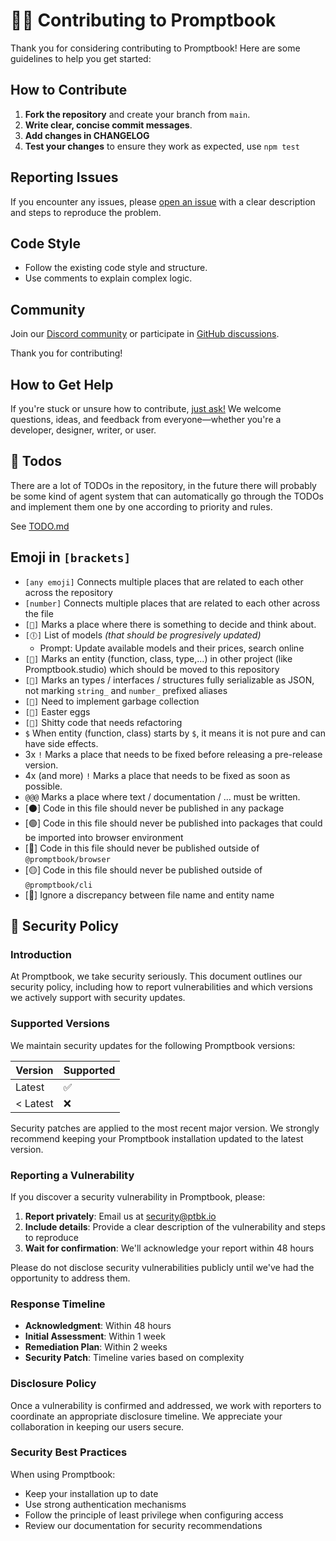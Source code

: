 # 👩‍💻 Contributing to Promptbook

Thank you for considering contributing to Promptbook! Here are some guidelines to help you get started:

## How to Contribute

1. **Fork the repository** and create your branch from `main`.
2. **Write clear, concise commit messages**.
3. **Add changes in CHANGELOG**
4. **Test your changes** to ensure they work as expected, use `npm test`

## Reporting Issues

If you encounter any issues, please [open an issue](https://github.com/webgptorg/promptbook/issues) with a clear description and steps to reproduce the problem.

## Code Style

-   Follow the existing code style and structure.
-   Use comments to explain complex logic.

## Community

Join our [Discord community](https://discord.gg/x3QWNaa89N) or participate in [GitHub discussions](https://github.com/webgptorg/promptbook/discussions).

Thank you for contributing!

## How to Get Help

If you're stuck or unsure how to contribute, [just ask!](https://github.com/webgptorg/promptbook/discussions) We welcome questions, ideas, and feedback from everyone—whether you're a developer, designer, writer, or user.

## 🎯 Todos

There are a lot of TODOs in the repository, in the future there will probably be some kind of agent system that can automatically go through the TODOs and implement them one by one according to priority and rules.

See [TODO.md](./TODO.md)

## Emoji in `[brackets]`

-   `[any emoji]` Connects multiple places that are related to each other across the repository
-   `[number]` Connects multiple places that are related to each other across the file
-   `[🧠]` Marks a place where there is something to decide and think about.
-   `[🕕]` List of models _(that should be progresively updated)_
    -   Prompt: Update available models and their prices, search online
-   `[🔼]` Marks an entity (function, class, type,...) in other project (like Promptbook.studio) which should be moved to this repository
-   `[🚉]` Marks an types / interfaces / structures fully serializable as JSON, not marking `string_` and `number_` prefixed aliases
-   `[🧹]` Need to implement garbage collection
-   `[🐣]` Easter eggs
-   `[💩]` Shitty code that needs refactoring
-   `$` When entity (function, class) starts by `$`, it means it is not pure and can have side effects.
-   3x `!` Marks a place that needs to be fixed before releasing a pre-release version.
-   4x (and more) `!` Marks a place that needs to be fixed as soon as possible.
-   `@@@` Marks a place where text / documentation / ... must be written.
-   [⚫] Code in this file should never be published in any package
-   [🟢] Code in this file should never be published into packages that could be imported into browser environment
-   [🔵] Code in this file should never be published outside of `@promptbook/browser`
-   [🟡] Code in this file should never be published outside of `@promptbook/cli`
-   [💞] Ignore a discrepancy between file name and entity name

<!--Import ./SECURITY.md-->
<!--⚠️ WARNING: This section was imported, make changes in source; any manual changes here will be overwritten-->

## 🔐 Security Policy

### Introduction

At Promptbook, we take security seriously. This document outlines our security policy, including how to report vulnerabilities and which versions we actively support with security updates.

### Supported Versions

We maintain security updates for the following Promptbook versions:

| Version  | Supported          |
| -------- | ------------------ |
| Latest   | :white_check_mark: |
| < Latest | :x:                |

Security patches are applied to the most recent major version. We strongly recommend keeping your Promptbook installation updated to the latest version.

### Reporting a Vulnerability

If you discover a security vulnerability in Promptbook, please:

1. **Report privately**: Email us at [security@ptbk.io](mailto:security@ptbk.io)
2. **Include details**: Provide a clear description of the vulnerability and steps to reproduce
3. **Wait for confirmation**: We'll acknowledge your report within 48 hours

Please do not disclose security vulnerabilities publicly until we've had the opportunity to address them.

### Response Timeline

-   **Acknowledgment**: Within 48 hours
-   **Initial Assessment**: Within 1 week
-   **Remediation Plan**: Within 2 weeks
-   **Security Patch**: Timeline varies based on complexity

### Disclosure Policy

Once a vulnerability is confirmed and addressed, we work with reporters to coordinate an appropriate disclosure timeline. We appreciate your collaboration in keeping our users secure.

### Security Best Practices

When using Promptbook:

-   Keep your installation up to date
-   Use strong authentication mechanisms
-   Follow the principle of least privilege when configuring access
-   Review our documentation for security recommendations

<!--/Import ./SECURITY.md-->
